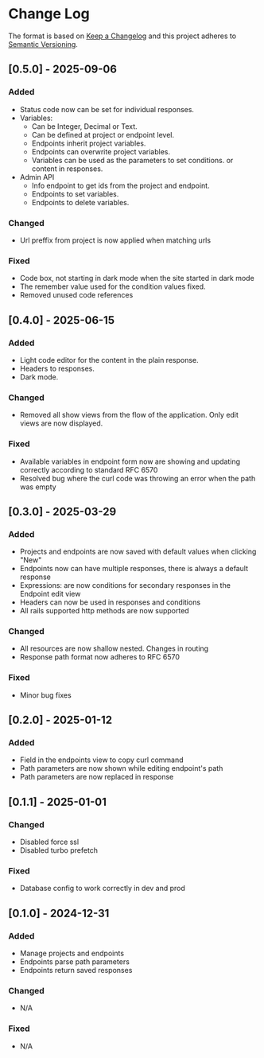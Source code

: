 # Change Log

The format is based on [Keep a Changelog](http://keepachangelog.com/)
and this project adheres to [Semantic Versioning](http://semver.org/).

## [0.5.0] - 2025-09-06

### Added

- Status code now can be set for individual responses.
- Variables:
  - Can be Integer, Decimal or Text.
  - Can be defined at project or endpoint level.
  - Endpoints inherit project variables.
  - Endpoints can overwrite project variables.
  - Variables can be used as the parameters to set conditions.
  or content in responses.
- Admin API
  - Info endpoint to get ids from the project and endpoint.
  - Endpoints to set variables.
  - Endpoints to delete variables.

### Changed

- Url preffix from project is now applied when matching 
urls

### Fixed

- Code box, not starting in dark mode when the site started in
dark mode
- The remember value used for the condition values fixed.
- Removed unused code references

## [0.4.0] - 2025-06-15

### Added

- Light code editor for the content in the plain response.
- Headers to responses.
- Dark mode.

### Changed

- Removed all show views from the flow of the application. Only 
edit views are now displayed.

### Fixed

- Available variables in endpoint form now are showing and updating
correctly according to standard RFC 6570
- Resolved bug where the curl code was throwing an error when the 
path was empty

## [0.3.0] - 2025-03-29

### Added

- Projects and endpoints are now saved with default values when clicking
"New"
- Endpoints now can have multiple responses, there is always a default
response
- Expressions: are now conditions for secondary responses in the Endpoint
edit view
- Headers can now be used in responses and conditions
- All rails supported http methods are now supported

### Changed

- All resources are now shallow nested. Changes in routing
- Response path format now adheres to RFC 6570

### Fixed

- Minor bug fixes

## [0.2.0] - 2025-01-12

### Added 

- Field in the endpoints view to copy curl command
- Path parameters are now shown while editing endpoint's path
- Path parameters are now replaced in response

## [0.1.1] - 2025-01-01

### Changed

- Disabled force ssl
- Disabled turbo prefetch

### Fixed

- Database config to work correctly in dev and prod

## [0.1.0] - 2024-12-31

### Added

- Manage projects and endpoints
- Endpoints parse path parameters
- Endpoints return saved responses

### Changed

- N/A

### Fixed

- N/A